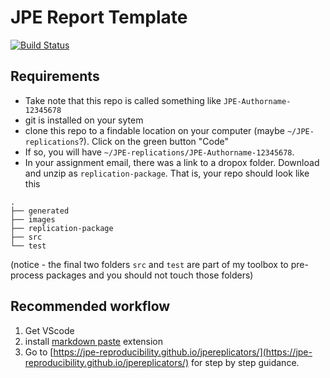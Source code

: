 # JPE Report Template 

[![Build Status](https://github.com/floswald/JPEtools.jl/actions/workflows/CI.yml/badge.svg?branch=main)](https://github.com/floswald/JPEtools.jl/actions/workflows/CI.yml?query=branch%3Amain)

## Requirements

* Take note that this repo is called something like `JPE-Authorname-12345678`
* git is installed on your sytem
* clone this repo to a findable location on your computer (maybe `~/JPE-replications`?). Click on the green button "Code"
* If so, you will have `~/JPE-replications/JPE-Authorname-12345678`. 
* In your assignment email, there was a link to a dropox folder. Download and unzip as `replication-package`. That is, your repo should look like this

```
.
├── generated
├── images
├── replication-package
├── src
└── test
```

(notice - the final two folders `src` and `test` are part of my toolbox to pre-process packages and you should not touch those folders)



## Recommended workflow

1. Get VScode
2. install [markdown paste](https://marketplace.visualstudio.com/items/?itemName=telesoho.vscode-markdown-paste-image) extension
3. Go to [https://jpe-reproducibility.github.io/jpereplicators/](https://jpe-reproducibility.github.io/jpereplicators/) for step by step guidance.


